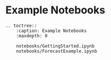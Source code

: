 # Example Notebooks


```{eval-rst}
.. toctree::
    :caption: Example Notebooks
    :maxdepth: 0

    notebooks/GettingStarted.ipynb
    notebooks/ForecastExample.ipynb
    
```





